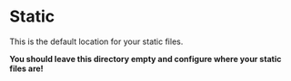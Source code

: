# Static

This is the default location for your static files.

**You should leave this directory empty and configure where your static files are!**
